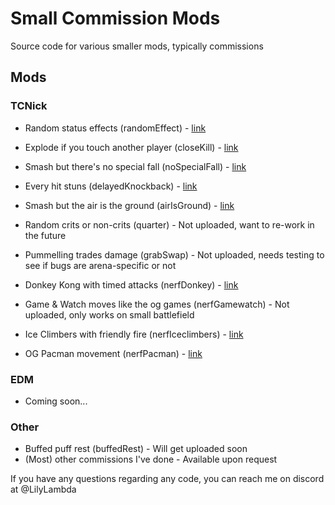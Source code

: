 # Small Commission Mods
Source code for various smaller mods, typically commissions

## Mods

### TCNick
- Random status effects (randomEffect) - [link](https://gamebanana.com/mods/430523)
- Explode if you touch another player (closeKill) - [link](https://gamebanana.com/mods/430526)
- Smash but there's no special fall (noSpecialFall) - [link](https://gamebanana.com/mods/430522)
- Every hit stuns (delayedKnockback) - [link](https://gamebanana.com/mods/430518)
- Smash but the air is the ground (airIsGround) - [link](https://gamebanana.com/mods/430524)
- Random crits or non-crits (quarter) - Not uploaded, want to re-work in the future
- Pummelling trades damage (grabSwap) - Not uploaded, needs testing to see if bugs are arena-specific or not

- Donkey Kong with timed attacks (nerfDonkey) - [link](https://gamebanana.com/mods/473510)
- Game & Watch moves like the og games (nerfGamewatch) - Not uploaded, only works on small battlefield
- Ice Climbers with friendly fire (nerfIceclimbers) - [link](https://gamebanana.com/mods/473511)
- OG Pacman movement (nerfPacman) - [link](https://gamebanana.com/mods/473513)

### EDM
- Coming soon...

### Other
- Buffed puff rest (buffedRest) - Will get uploaded soon
- (Most) other commissions I've done - Available upon request

If you have any questions regarding any code, you can reach me on discord at @LilyLambda
